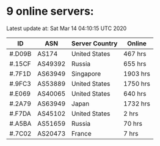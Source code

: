 # 9 online servers:

Latest update at: Sat Mar 14 04:10:15 UTC 2020

| ID | ASN | Server Country | Online |
| -- | --- | -------------- | ------ |
| #.D09B | AS174 | United States | 467 hrs |
| #.15CF | AS49392 | Russia | 655 hrs |
| #.7F1D | AS63949 | Singapore | 1903 hrs |
| #.9FC3 | AS53889 | United States | 1750 hrs |
| #.E069 | AS40065 | United States | 640 hrs |
| #.2A79 | AS63949 | Japan | 1732 hrs |
| #.F7DA | AS45102 | United States | 2 hrs |
| #.A5BA | AS51659 | Russia | 70 hrs |
| #.7C02 | AS20473 | France | 7 hrs |

